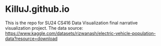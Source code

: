 # KilluJ.github.io

This is the repo for SU24 CS416 Data Visualization final narrative visualization project. 
The data source: https://www.kaggle.com/datasets/rizwanash/electric-vehicle-population-data?resource=download
